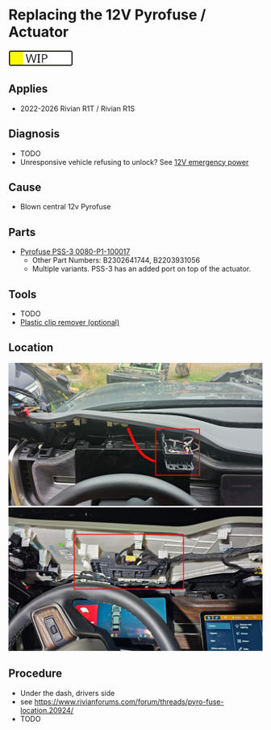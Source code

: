 # Replacing the 12V Pyrofuse / Actuator

![wip](../../status_wip.png)

## Applies

  * 2022-2026 Rivian R1T / Rivian R1S

## Diagnosis

  * TODO
  * Unresponsive vehicle refusing to unlock? See [12V emergency power](emergency-jump.md)

## Cause

  * Blown central 12v Pyrofuse

## Parts

  * [Pyrofuse PSS-3 0080-P1-100017](https://www.xenonplanet.com/actuatorpss-3-pss-3-0080-p1-100017-pyrofuse-for-bmw.html)
    * Other Part Numbers: B2302641744, B2203931056
    * Multiple variants. PSS-3 has an added port on top of the actuator.

## Tools

  * TODO
  * [Plastic clip remover (optional)](https://amzn.to/3L8OWAW)

## Location

![Pyrofuse](12v-pyrofuse-1.jpg)
![Pyrofuse](12v-pyrofuse-2.jpg)

## Procedure

  * Under the dash, drivers side
  * see https://www.rivianforums.com/forum/threads/pyro-fuse-location.20924/
  * TODO

